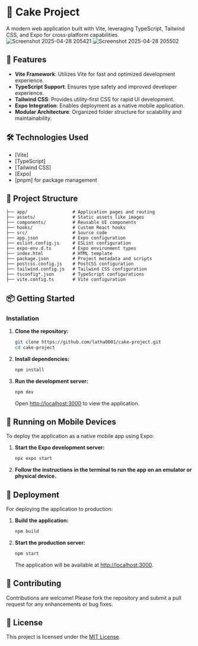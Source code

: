 # 🍰 Cake Project

A modern web application built with Vite, leveraging TypeScript, Tailwind CSS, and Expo for cross-platform capabilities.
![Screenshot 2025-04-28 205421](https://github.com/user-attachments/assets/cd80d23e-a5ce-480e-a98f-eb7faadd5abc)
![Screenshot 2025-04-28 205502](https://github.com/user-attachments/assets/342d0080-288f-487e-a23c-21d1e863ca44)
## 🚀 Features

- **Vite Framework**: Utilizes Vite for fast and optimized development experience.
- **TypeScript Support**: Ensures type safety and improved developer experience.
- **Tailwind CSS**: Provides utility-first CSS for rapid UI development.
- **Expo Integration**: Enables deployment as a native mobile application.
- **Modular Architecture**: Organized folder structure for scalability and maintainability.

## 🛠️ Technologies Used

- [Vite]
- [TypeScript]
- [Tailwind CSS]
- [Expo]
- [pnpm] for package management

## 📁 Project Structure

```
├── app/                 # Application pages and routing
├── assets/              # Static assets like images
├── components/          # Reusable UI components
├── hooks/               # Custom React hooks
├── src/                 # Source code
├── app.json             # Expo configuration
├── eslint.config.js     # ESLint configuration
├── expo-env.d.ts        # Expo environment types
├── index.html           # HTML template
├── package.json         # Project metadata and scripts
├── postcss.config.js    # PostCSS configuration
├── tailwind.config.js   # Tailwind CSS configuration
├── tsconfig*.json       # TypeScript configurations
├── vite.config.ts       # Vite configuration
```

## 📦 Getting Started
### Installation

1. **Clone the repository:**

   ```bash
   git clone https://github.com/latha0001/cake-project.git
   cd cake-project
   ```

2. **Install dependencies:**

   ```bash
   npm install
   ```

3. **Run the development server:**

   ```bash
   npm dev
   ```

   Open [http://localhost:3000](http://localhost:3000) to view the application.

## 📱 Running on Mobile Devices

To deploy the application as a native mobile app using Expo:

1. **Start the Expo development server:**

   ```bash
   npx expo start
   ```

2. **Follow the instructions in the terminal to run the app on an emulator or physical device.**

## 🚀 Deployment

For deploying the application to production:

1. **Build the application:**

   ```bash
   npm build
   ```

2. **Start the production server:**

   ```bash
   npm start
   ```

   The application will be available at [http://localhost:3000](http://localhost:3000).

## 🤝 Contributing

Contributions are welcome! Please fork the repository and submit a pull request for any enhancements or bug fixes.

## 📄 License

This project is licensed under the [MIT License](LICENSE).

